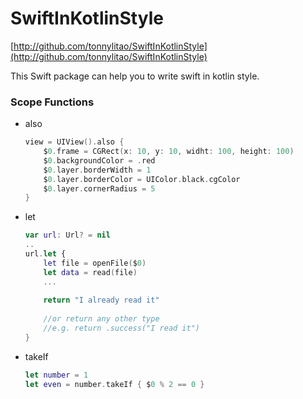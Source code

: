# SwiftInKotlinStyle

[http://github.com/tonnylitao/SwiftInKotlinStyle](http://github.com/tonnylitao/SwiftInKotlinStyle)

This Swift package can help you to write swift in kotlin style.

### Scope Functions

* also

    ```swift
    view = UIView().also {
        $0.frame = CGRect(x: 10, y: 10, widht: 100, height: 100)
        $0.backgroundColor = .red
        $0.layer.borderWidth = 1
        $0.layer.borderColor = UIColor.black.cgColor
        $0.layer.cornerRadius = 5
    }
    ```

* let

    ```swift
    var url: Url? = nil
    ..
    url.let {
        let file = openFile($0)
        let data = read(file)
        ...
        
        return "I already read it"
        
        //or return any other type
        //e.g. return .success("I read it")
    }
    ```
    
* takeIf

    ```swift
    let number = 1
    let even = number.takeIf { $0 % 2 == 0 }
    ```


